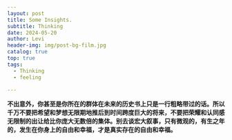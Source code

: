 ```yaml
---
layout: post
title: Some Insights.
subtitle: Thinking
date: 2024-05-20
author: Levi
header-img: img/post-bg-film.jpg
catalog: true
top: true
tags:
  - Thinking
  - feeling
  
---
```




**不出意外，你甚至是你所在的群体在未来的历史书上只是一行粗略带过的话。所以千万不要把希望和梦想无限期地推后到时间跨度巨大的将来，不要把荣耀和认同感无限制的出让给比你庞大无数倍的集体。别去谈宏大叙事，只有微观的，有生之年的，发生在你身上的自由和幸福，才是真实存在的自由和幸福。**

